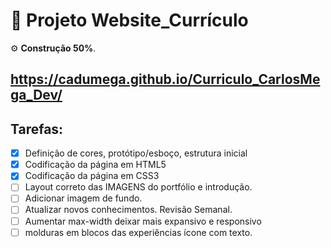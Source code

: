 # :ledger: Projeto Website_Currículo 
:gear: **Construção 50%**. 

https://cadumega.github.io/Curriculo_CarlosMega_Dev/
---
## Tarefas:
- [x] Definição de cores, protótipo/esboço, estrutura inicial
- [x] Codificação da página em HTML5 
- [x] Codificação da página em CSS3
- [ ] Layout correto das IMAGENS do portfólio e introdução.
- [ ] Adicionar imagem de fundo.
- [ ] Atualizar novos conhecimentos. Revisão Semanal.
- [ ] Aumentar max-width deixar mais expansivo e responsivo
- [ ] molduras em blocos das experiências ícone com texto.
